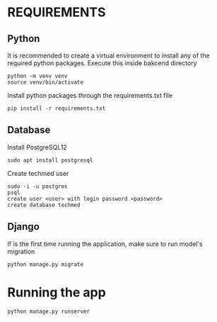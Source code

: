 # REQUIREMENTS

## Python
It is recommended to create a virtual environment to install any of the required python packages. Execute this inside bakcend directory  
```
python -m venv venv
source venv/bin/activate
```

Install python packages through the requirements.txt file  
```
pip install -r requirements.txt
```

## Database
Install PostgreSQL12  
```
sudo apt install postgresql
```
Create techmed user
```
sudo -i -u postgres
psql
create user <user> with login password <password>
create database techmed
```

## Django
If is the first time running the application, make sure to run model's migration
```
python manage.py migrate
```

# Running the app
```
python manage.py runserver